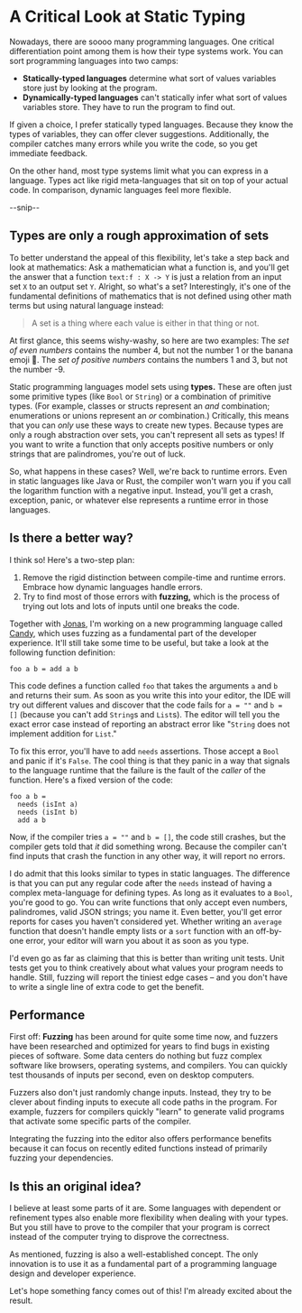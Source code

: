# A Critical Look at Static Typing

Nowadays, there are soooo many programming languages.
One critical differentiation point among them is how their type systems work.
You can sort programming languages into two camps:

- **Statically-typed languages** determine what sort of values variables store just by looking at the program.
- **Dynamically-typed languages** can't statically infer what sort of values variables store. They have to run the program to find out.

If given a choice, I prefer statically typed languages. Because they know the types of variables, they can offer clever suggestions. Additionally, the compiler catches many errors while you write the code, so you get immediate feedback.

On the other hand, most type systems limit what you can express in a language.
Types act like rigid meta-languages that sit on top of your actual code.
In comparison, dynamic languages feel more flexible.

--snip--

## Types are only a rough approximation of sets

To better understand the appeal of this flexibility, let's take a step back and look at mathematics:
Ask a mathematician what a function is, and you'll get the answer that a function `text:f : X -> Y` is just a relation from an input set `X` to an output set `Y`.
Alright, so what's a set? Interestingly, it's one of the fundamental definitions of mathematics that is not defined using other math terms but using natural language instead:

> A set is a thing where each value is either in that thing or not.

At first glance, this seems wishy-washy, so here are two examples:
The *set of even numbers* contains the number 4, but not the number 1 or the banana emoji 🍌.
The *set of positive numbers* contains the numbers 1 and 3, but not the number -9.

Static programming languages model sets using **types.** These are often just some primitive types (like `Bool` or `String`) or a combination of primitive types. (For example, classes or structs represent an *and* combination; enumerations or unions represent an *or* combination.)
Critically, this means that you can *only* use these ways to create new types. Because types are only a rough abstraction over sets, you can't represent all sets as types! If you want to write a function that only accepts positive numbers or only strings that are palindromes, you're out of luck.

So, what happens in these cases? Well, we're back to runtime errors. Even in static languages like Java or Rust, the compiler won't warn you if you call the logarithm function with a negative input. Instead, you'll get a crash, exception, panic, or whatever else represents a runtime error in those languages.

## Is there a better way?

I think so! Here's a two-step plan:

1. Remove the rigid distinction between compile-time and runtime errors. Embrace how dynamic languages handle errors.
2. Try to find most of those errors with **fuzzing,** which is the process of trying out lots and lots of inputs until one breaks the code.

Together with [Jonas](https://wanke.dev), I'm working on a new programming language called [Candy](https://github.com/candy-lang/candy), which uses fuzzing as a fundamental part of the developer experience. It'll still take some time to be useful, but take a look at the following function definition:

```candy
foo a b = add a b
```

This code defines a function called `foo` that takes the arguments `a` and `b` and returns their sum.
As soon as you write this into your editor, the IDE will try out different values and discover that the code fails for `a = ""` and `b = []` (because you can't add `String`s and `List`s). The editor will tell you the exact error case instead of reporting an abstract error like "`String` does not implement addition for `List`."

To fix this error, you'll have to add `needs` assertions. Those accept a `Bool` and panic if it's `False`. The cool thing is that they panic in a way that signals to the language runtime that the failure is the fault of the *caller* of the function.
Here's a fixed version of the code:

```candy
foo a b =
  needs (isInt a)
  needs (isInt b)
  add a b
```

Now, if the compiler tries `a = ""` and `b = []`, the code still crashes, but the compiler gets told that *it* did something wrong. Because the compiler can't find inputs that crash the function in any other way, it will report no errors.

I do admit that this looks similar to types in static languages. The difference is that you can put any regular code after the `needs` instead of having a complex meta-language for defining types. As long as it evaluates to a `Bool`, you're good to go.
You can write functions that only accept even numbers, palindromes, valid JSON strings; you name it.
Even better, you'll get error reports for cases you haven't considered yet. Whether writing an `average` function that doesn't handle empty lists or a `sort` function with an off-by-one error, your editor will warn you about it as soon as you type.

I'd even go as far as claiming that this is better than writing unit tests.
Unit tests get you to think creatively about what values your program needs to handle. Still, fuzzing will report the tiniest edge cases – and you don't have to write a single line of extra code to get the benefit.

## Performance

First off: **Fuzzing** has been around for quite some time now, and fuzzers have been researched and optimized for years to find bugs in existing pieces of software. Some data centers do nothing but fuzz complex software like browsers, operating systems, and compilers. You can quickly test thousands of inputs per second, even on desktop computers.

Fuzzers also don't just randomly change inputs. Instead, they try to be clever about finding inputs to execute all code paths in the program. For example, fuzzers for compilers quickly "learn" to generate valid programs that activate some specific parts of the compiler.

Integrating the fuzzing into the editor also offers performance benefits because it can focus on recently edited functions instead of primarily fuzzing your dependencies.

## Is this an original idea?

I believe at least some parts of it are.
Some languages with dependent or refinement types also enable more flexibility when dealing with your types.
But you still have to prove to the compiler that your program is correct instead of the computer trying to disprove the correctness.

As mentioned, fuzzing is also a well-established concept.
The only innovation is to use it as a fundamental part of a programming language design and developer experience.

Let's hope something fancy comes out of this!
I'm already excited about the result.
